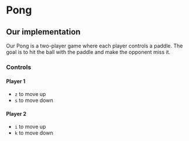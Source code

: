 # Pong

## Our implementation

Our Pong is a two-player game where each player controls a paddle. The goal is to hit the ball with the paddle and make the opponent miss it.

### Controls

#### Player 1
- `z` to move up
- `s` to move down

#### Player 2
- `i` to move up
- `k` to move down